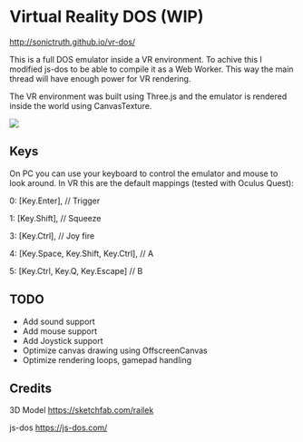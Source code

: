 # Virtual Reality DOS (WIP)

http://sonictruth.github.io/vr-dos/

This is a full DOS emulator inside a VR environment.
To achive this I modified js-dos to be able to compile it as a Web Worker.
This way the main thread will have enough power for VR rendering.

The VR environment was built using Three.js and the emulator is rendered inside the world using CanvasTexture.

![](demo.gif)

## Keys

On PC you can use your keyboard to control the emulator and mouse to look around.
In VR this are the default mappings (tested with Oculus Quest):

0: [Key.Enter], // Trigger

1: [Key.Shift], // Squeeze

3: [Key.Ctrl], // Joy fire

4: [Key.Space, Key.Shift, Key.Ctrl], // A

5: [Key.Ctrl, Key.Q, Key.Escape]  // B

## TODO
- Add sound support
- Add mouse support 
- Add Joystick support
- Optimize canvas drawing using OffscreenCanvas
- Optimize rendering loops, gamepad handling

## Credits
3D Model  https://sketchfab.com/railek

js-dos https://js-dos.com/
